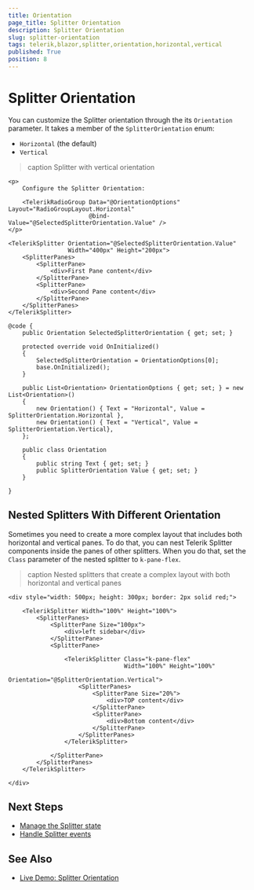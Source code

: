 ```yaml
---
title: Orientation
page_title: Splitter Orientation
description: Splitter Orientation
slug: splitter-orientation
tags: telerik,blazor,splitter,orientation,horizontal,vertical
published: True
position: 8
---
```


# Splitter Orientation

You can customize the Splitter orientation through the its `Orientation` parameter. It takes a member of the `SplitterOrientation` enum:

* `Horizontal` (the default)
* `Vertical`

>caption Splitter with vertical orientation

````RAZOR
<p>
    Configure the Splitter Orientation:

    <TelerikRadioGroup Data="@OrientationOptions" Layout="RadioGroupLayout.Horizontal"
                       @bind-Value="@SelectedSplitterOrientation.Value" />
</p>

<TelerikSplitter Orientation="@SelectedSplitterOrientation.Value"
                 Width="400px" Height="200px">
    <SplitterPanes>
        <SplitterPane>
            <div>First Pane content</div>
        </SplitterPane>
        <SplitterPane>
            <div>Second Pane content</div>
        </SplitterPane>
    </SplitterPanes>
</TelerikSplitter>

@code {
    public Orientation SelectedSplitterOrientation { get; set; }

    protected override void OnInitialized()
    {
        SelectedSplitterOrientation = OrientationOptions[0];
        base.OnInitialized();
    }

    public List<Orientation> OrientationOptions { get; set; } = new List<Orientation>()
    {
        new Orientation() { Text = "Horizontal", Value = SplitterOrientation.Horizontal },
        new Orientation() { Text = "Vertical", Value = SplitterOrientation.Vertical},
    };

    public class Orientation
    {
        public string Text { get; set; }
        public SplitterOrientation Value { get; set; }
    }

}
````

## Nested Splitters With Different Orientation

Sometimes you need to create a more complex layout that includes both horizontal and vertical panes. To do that, you can nest Telerik Splitter components inside the panes of other splitters. When you do that, set the `Class` parameter of the nested splitter to `k-pane-flex`.

>caption Nested splitters that create a complex layout with both horizontal and vertical panes

````RAZOR
<div style="width: 500px; height: 300px; border: 2px solid red;">

    <TelerikSplitter Width="100%" Height="100%">
        <SplitterPanes>
            <SplitterPane Size="100px">
                <div>left sidebar</div>
            </SplitterPane>
            <SplitterPane>

                <TelerikSplitter Class="k-pane-flex"
                                 Width="100%" Height="100%"
                                 Orientation="@SplitterOrientation.Vertical">
                    <SplitterPanes>
                        <SplitterPane Size="20%">
                            <div>TOP content</div>
                        </SplitterPane>
                        <SplitterPane>
                            <div>Bottom content</div>
                        </SplitterPane>
                    </SplitterPanes>
                </TelerikSplitter>

            </SplitterPane>
        </SplitterPanes>
    </TelerikSplitter>

</div>
````

## Next Steps

* [Manage the Splitter state](slug:splitter-state)
* [Handle Splitter events](slug:splitter-events)

## See Also

* [Live Demo: Splitter Orientation](https://demos.telerik.com/blazor-ui/splitter/orientation)

